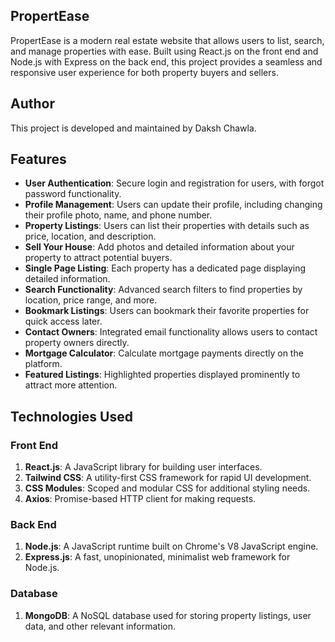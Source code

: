 ## PropertEase  
PropertEase is a modern real estate website that allows users to list, search, and manage properties with ease. Built using React.js on the front end and Node.js with Express on the back end, this project provides a seamless and responsive user experience for both property buyers and sellers.

## Author  
This project is developed and maintained by Daksh Chawla.

## Features  
- **User Authentication**: Secure login and registration for users, with forgot password functionality.  
- **Profile Management**: Users can update their profile, including changing their profile photo, name, and phone number.  
- **Property Listings**: Users can list their properties with details such as price, location, and description.  
- **Sell Your House**: Add photos and detailed information about your property to attract potential buyers.  
- **Single Page Listing**: Each property has a dedicated page displaying detailed information.  
- **Search Functionality**: Advanced search filters to find properties by location, price range, and more.  
- **Bookmark Listings**: Users can bookmark their favorite properties for quick access later.  
- **Contact Owners**: Integrated email functionality allows users to contact property owners directly.  
- **Mortgage Calculator**: Calculate mortgage payments directly on the platform.  
- **Featured Listings**: Highlighted properties displayed prominently to attract more attention.  

## Technologies Used  

### Front End  
1. **React.js**: A JavaScript library for building user interfaces.  
2. **Tailwind CSS**: A utility-first CSS framework for rapid UI development.  
3. **CSS Modules**: Scoped and modular CSS for additional styling needs.  
4. **Axios**: Promise-based HTTP client for making requests.  

### Back End  
1. **Node.js**: A JavaScript runtime built on Chrome's V8 JavaScript engine.  
2. **Express.js**: A fast, unopinionated, minimalist web framework for Node.js.  

### Database  
1. **MongoDB**: A NoSQL database used for storing property listings, user data, and other relevant information.
